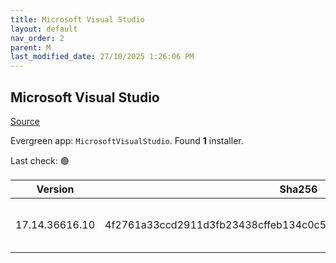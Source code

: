 ```yaml
---
title: Microsoft Visual Studio
layout: default
nav_order: 2
parent: M
last_modified_date: 27/10/2025 1:26:06 PM
---
```


## Microsoft Visual Studio

[Source](https://visualstudio.microsoft.com/)

Evergreen app: `MicrosoftVisualStudio`. Found **1** installer.

Last check: 🟢

| Version        | Sha256                                                           | Size    | URI                                                                                                                                                                                                                                                                                                                                                      |
| -------------- | ---------------------------------------------------------------- | ------- | -------------------------------------------------------------------------------------------------------------------------------------------------------------------------------------------------------------------------------------------------------------------------------------------------------------------------------------------------------- |
| 17.14.36616.10 | 4f2761a33ccd2911d3fb23438cffeb134c0c550ae53edaee51855f9d46d574bb | 4460048 | [https://download.visualstudio.microsoft.com/download/pr/1a9420ed-0e43-4b19-a4bb-6c631f8309e5/4f2761a33ccd2911d3fb23438cffeb134c0c550ae53edaee51855f9d46d574bb/vs_Setup.exe](https://download.visualstudio.microsoft.com/download/pr/1a9420ed-0e43-4b19-a4bb-6c631f8309e5/4f2761a33ccd2911d3fb23438cffeb134c0c550ae53edaee51855f9d46d574bb/vs_Setup.exe) |
